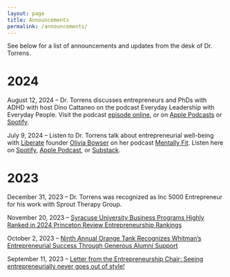 ```yaml
---
layout: page
title: Announcements
permalink: /announcements/
---
```


See below for a list of announcements and updates from the desk of Dr. Torrens.

# 2024

August 12, 2024 – Dr. Torrens discusses entrepreneurs and PhDs with ADHD with host Dino Cattaneo on the podcast Everyday Leadership with Everyday People. Visit the podcast [episode online](https://al4ep.notion.site/Episode-152-John-Torrens-35bc271052164b36b68a0e4444ddf889
), or on [Apple Podcasts](https://apple.co/3AnV2YM) or [Spotify](https://spoti.fi/4dCpUmC).

July 9, 2024 – Listen to Dr. Torrens talk about entrepreneurial well-being with [Liberate](https://www.liberatestudio.com/) founder [Olivia Bowser](https://www.liberatestudio.com/liv/) on her podcast [Mentally Fit](https://open.spotify.com/show/5M4nS0V48uA1ZBX3iK6rdx). Listen here on [Spotify](https://open.spotify.com/episode/5miiTn1wRXn19iA1rjdmAk?si=v2vkBa96TNusSp5VPLyDlA&nd=1&dlsi=7c28cb1a956944a2), [Apple Podcast](https://podcasts.apple.com/us/podcast/ep-11-succeeding-in-business-without-sacrificing-health/id1744033159?i=1000661643944), or [Substack](https://livliberated.substack.com/p/ep-11-succeeding-in-business-without).

# 2023

December 31, 2023 – Dr. Torrens was recognized as Inc 5000 Entrepreneur for his work with Sprout Therapy Group.

November 20, 2023 – [Syracuse University Business Programs Highly Ranked in 2024 Princeton Review Entrepreneurship Rankings](https://whitman.syracuse.edu/about/newsroom/whitman-news/news-detail/2023/11/20/syracuse-university-business-programs-highly-ranked-in-2024-princeton-review-entrepreneurship-rankings)

October 2, 2023 – [Ninth Annual Orange Tank Recognizes Whitman’s Entrepreneurial Success Through Generous Alumni Support](https://whitman.syracuse.edu/about/newsroom/whitman-news/news-detail/2023/10/05/ninth-annual-orange-tank-recognizes-whitman-s-entrepreneurial-success-through-generous-alumni-support)

September 11, 2023 – [Letter from the Entrepreneurship Chair: Seeing entrepreneurially never goes out of style!](https://whitman.syracuse.edu/about/newsroom/whitman-news/news-detail/2023/09/11/letter-from-the-entrepreneurship-chair-seeing-entrepreneurially-never-goes-out-of-style!)


